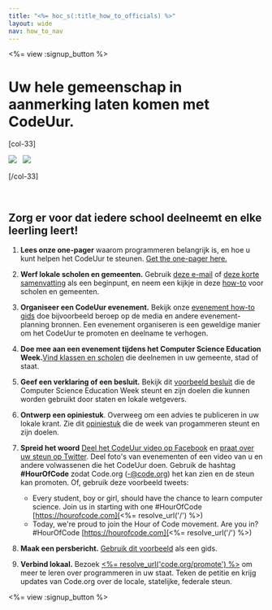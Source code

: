 ```yaml
---
title: "<%= hoc_s(:title_how_to_officials) %>"
layout: wide
nav: how_to_nav
---
```

<%= view :signup_button %>

# Uw hele gemeenschap in aanmerking laten komen met CodeUur.

[col-33]

![](/images/fit-275/highlight-obama.png)&nbsp;&nbsp;&nbsp;![](/images/fit-246/dan.jpg)

[/col-33]

<p style="clear:both">&nbsp;</p>

## Zorg er voor dat iedere school deelneemt en elke leerling leert!

1. **Lees onze one-pager** waarom programmeren belangrijk is, en hoe u kunt helpen het CodeUur te steunen. [Get the one-pager here.](/files/hoc-one-pager.pdf)

2. **Werf lokale scholen en gemeenten.** Gebruik [ deze e-mail](<%= resolve_url('/promote/resources#sample-emails') %>) of [deze korte samenvatting](<%= resolve_url('/promote/stats') %>) als een beginpunt, en neem een kijkje in deze [how-to](<%= resolve_url('/how-to') %>) voor scholen en gemeenten.

3. **Organiseer een CodeUur evenement.** Bekijk onze [evenement how-to gids](<%= resolve_url('/how-to/events') %>) doe bijvoorbeeld beroep op de media en andere evenement-planning bronnen. Een evenement organiseren is een geweldige manier om het CodeUur te promoten en deelname te verhogen.

4. **Doe mee aan een evenement tijdens het Computer Science Education Week.**[Vind klassen en scholen](<%= resolve_url('/events') %>) die deelnemen in uw gemeente, stad of staat.

5. **Geef een verklaring of een besluit.** Bekijk dit [voorbeeld besluit](<%= resolve_url('resources/proclamation') %>) die de Computer Science Education Week steunt en zijn doelen die kunnen worden gebruikt door staten en lokale wetgevers.

6. **Ontwerp een opiniestuk**. Overweeg om een advies te publiceren in uw lokale krant. Zie dit [opiniestuk](<%= resolve_url('/promote/op-ed') %>) die de week van progammeren steunt en zijn doelen.

7. **Spreid het woord** [ Deel het CodeUur video op Facebook](https://www.facebook.com/sharer/sharer.php?u=http%3A%2F%2Fhourofcode.com%2Fus) en [praat over uw steun op Twitter](https://twitter.com/intent/tweet?url=http%3A%2F%2Fhourofcode.com&text=I%27m%20participating%20in%20this%20year%27s%20%23HourOfCode%2C%20are%20you%3F%20%40codeorg&original_referer=https%3A%2F%2Fwww.google.com%2Furl%3Fq%3Dhttps%253A%252F%252Ftwitter.com%252Fshare%253Fhashtags%253D%2526amp%253Brelated%253Dcodeorg%2526amp%253Btext%253DI%252527m%252Bparticipating%252Bin%252Bthis%252Byear%252527s%252B%252523HourOfCode%25252C%252Bare%252Byou%25253F%252B%252540codeorg%2526amp%253Burl%253Dhttp%25253A%25252F%25252Fhourofcode.com%26sa%3DD%26sntz%3D1%26usg%3DAFQjCNE1GLTUbKZfMlEh9Aj5w0iswz6PYQ&related=codeorg&hashtags=). Deel foto's van evenementen of een video van u en andere volwassenen die het CodeUur doen. Gebruik de hashtag **#HourOfCode** zodat Code.org (-@code.org) het kan zien en de steun kan promoten. Of, gebruik deze voorbeeld tweets:
    
    - Every student, boy or girl, should have the chance to learn computer science. Join us in starting with one #HourOfCode [https://hourofcode.com](<%= resolve_url('/') %>)
    - Today, we're proud to join the Hour of Code movement. Are you in? #HourOfCode [https://hourofcode.com](<%= resolve_url('/') %>)   
          
        

8. **Maak een persbericht.** [Gebruik dit voorbeeld](<%= resolve_url('/promote/official-press-release') %>) als een gids.

9. **Verbind lokaal.** Bezoek [<%= resolve_url('code.org/promote') %>](<%= resolve_url('https://code.org/promote') %>) om meer te leren over programmeren in uw staat. Teken de petitie en krijg updates van Code.org over de locale, statelijke, federale steun.

<%= view :signup_button %>